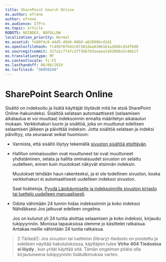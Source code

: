 ```yaml
---
title: SharePoint Search Online
ms.author: efrene
author: efrene
ms.audience: ITPro
ms.topic: article
ROBOTS: NOINDEX, NOFOLLOW
localization_priority: Normal
ms.assetid: fe00f4c0-44d5-49d4-9db0-a62698bcd1d1
ms.openlocfilehash: fc49978fbd2c07381dae83061b1a1868cd1df0d0
ms.sourcegitcommit: 327a2c77afc2ff3d67d3aaaea1a92068a3c4bb1f
ms.translationtype: MT
ms.contentlocale: fi-FI
ms.lasthandoff: 08/06/2019
ms.locfileid: "36059249"
---
```

# <a name="search-in-sharepoint-online"></a>SharePoint Search Online

Sisältö on indeksoitu ja lisätä käyttäjät löytävät mitä he etsiä SharePoint Online-hakuindeksi. Sisältöä selataan automaattisesti (selaamisen aikataulua ei voi muuttaa) indeksoinnin ennalta määritetyn aikataulun mukaan. Verkkohakuri luurin ja sisältöä, joka on muuttunut edellisen selaamisen jälkeen ja päivittää indeksin. Jotta sisältöä selataan ja indeksi päivittyy, ota seuraavat seikat huomioon:

- Varmista, että sisältö löytyy tekemällä [sivuston sisältöä etsittävän](https://docs.microsoft.com/sharepoint/make-site-content-searchable).

- Hallitun ominaisuuden ovat muuttuneet tai ovat muuttuneet yhdistäminen, selata ja hallita ominaisuudet sivuston on selattu uudelleen, ennen kuin muutokset näkyvät etsinnän indeksin. 

    Muutokset tehdään haun rakenteeksi, ja ei ole todellinen sivuston, koska verkkohakuri ei automaattisesti uudelleen indeksoi sivuston. 

    Saat lisätietoja, [Pyydä Läpikäymiselle ja indeksoinnille sivuston kirjasto tai luettelo uudelleen manuaalisesti](https://docs.microsoft.com/sharepoint/crawl-site-conten).

- Odota vähintään 24 tunnin hidas indeksoinnin ja koko indeksoi Nähdäksesi Jos jatkuvat edelleen ongelma. 

    Jos on kulunut yli 24 tuntia aloittaa selaamisen ja koko indeksoi, kirjaudu tukipyynnön. Monissa tapauksissa olemme jo käsittelet ratkaisua. Antakaa meille vähintään 24 tuntia ratkaisua.

>[! Tärkeä!]: Jos sivuston tai luettelon (library)-tiedosto on poistettu ja edelleen näyttää hakutuloksissa, käyttäjien tulee **Virhe 404 Tiedostoa ei löydy** , kun yrität käyttää sitä. Tämän ongelman pitäisi olla kirjautuneena tukipyynnön lisätutkimuksia varten. 



